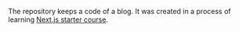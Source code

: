 The repository keeps a code of a blog. 
It was created in a process of learning [Next.js starter course](https://nextjs.org/learn).
